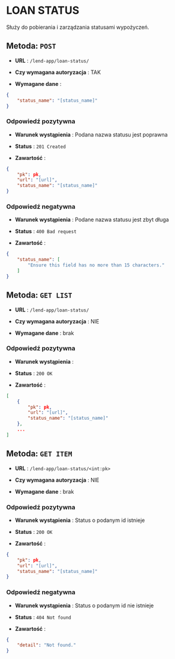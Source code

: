 # LOAN STATUS

Służy do pobierania i zarządzania statusami wypożyczeń. 

## Metoda: ` POST `

- **URL** : ` /lend-app/loan-status/ `

- **Czy wymagana autoryzacja** : TAK

- **Wymagane dane** : 
```json
{
    "status_name": "[status_name]"
}
```

### Odpowiedź pozytywna

- **Warunek wystąpienia** : Podana nazwa statusu jest poprawna

- **Status** : ` 201 Created `

- **Zawartość** :
```json
{
    "pk": pk,
    "url": "[url]",
    "status_name": "[status_name]"
}
```

### Odpowiedź negatywna

- **Warunek wystąpienia** : Podane nazwa statusu jest zbyt długa 

- **Status** : ` 400 Bad request `

- **Zawartość** :

```json
{
    "status_name": [
        "Ensure this field has no more than 15 characters."
    ]
}
```

## Metoda: ` GET LIST `

- **URL** : ` /lend-app/loan-status/ `

- **Czy wymagana autoryzacja** : NIE

- **Wymagane dane** : brak

### Odpowiedź pozytywna

- **Warunek wystąpienia** : 

- **Status** : ` 200 OK `

- **Zawartość** :
```json
[
    {
        "pk": pk,
        "url": "[url]",
        "status_name": "[status_name]"
    },
    ...
]
```

## Metoda: ` GET ITEM `

- **URL** : ` /lend-app/loan-status/<int:pk> `

- **Czy wymagana autoryzacja** : NIE

- **Wymagane dane** : brak

### Odpowiedź pozytywna

- **Warunek wystąpienia** : Status o podanym id istnieje

- **Status** : ` 200 OK `

- **Zawartość** :
```json
{
    "pk": pk,
    "url": "[url]",
    "status_name": "[status_name]"
}
```

### Odpowiedź negatywna

- **Warunek wystąpienia** : Status o podanym id nie istnieje

- **Status** : ` 404 Not found `

- **Zawartość** :

```json
{
    "detail": "Not found."
}
```
